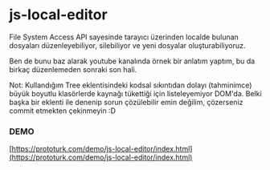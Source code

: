 # js-local-editor

File System Access API sayesinde tarayıcı üzerinden localde bulunan dosyaları düzenleyebiliyor, silebiliyor ve yeni dosyalar oluşturabiliyoruz.

Ben de bunu baz alarak youtube kanalında örnek bir anlatım yaptım, bu da birkaç düzenlemeden sonraki son hali.

Not: Kullandığım Tree eklentisindeki kodsal sıkıntıdan dolayı (tahminimce) büyük boyutlu klasörlerde kaynağı tükettiği için listeleyemiyor DOM'da. Belki başka bir eklenti ile denenip sorun çözülebilir emin değilim, çözerseniz commit etmekten çekinmeyin :D

### DEMO
[https://prototurk.com/demo/js-local-editor/index.html](https://prototurk.com/demo/js-local-editor/index.html)